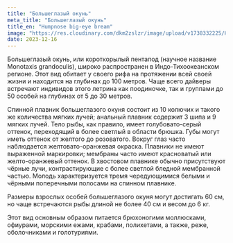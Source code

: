```yaml
---
title: "Большеглазый окунь"
meta_title: "Большеглазый окунь"
title_en: "Humpnose big-eye bream"
image: "https://res.cloudinary.com/dkm2zslzr/image/upload/v1738332225/Humpnose_Big_Eye_Bream_hqkvra.png"
date: 2023-12-16
---
```


Большеглазый окунь, или короткорылый пентапод (научное название Monotaxis grandoculis), широко распространен в Индо-Тихоокеанском регионе. Этот вид обитает у своего рифа на протяжении всей своей жизни и находится на глубинах до 100 метров. Чаще всего дайверы встречают индивидов этого летрина как поодиночке, так и группами до 50 особей на глубинах от 5 до 30 метров.

Спинной плавник большеглазого окуня состоит из 10 колючих и такого же количества мягких лучей; анальный плавник содержит 3 шипа и 9 мягких лучей. Тело рыбы, как правило, имеет голубовато-серый оттенок, переходящий в более светлый в области брюшка. Губы могут иметь оттенок от желтого до розоватого. Вокруг глаз часто наблюдается желтовато-оранжевая окраска. Плавники не имеют выраженной маркировки; мембраны часто имеют красноватый или желто-оранжевый оттенок. В хвостовом плавнике обычно присутствуют чёрные лучи, контрастирующие с более светлой бледной мембранной частью. Молодь характеризуется тремя чередующимися белыми и чёрными поперечными полосами на спинном плавнике.

Размеры взрослых особей большеглазого окуня могут достигать 60 см, но чаще встречаются рыбы длиной не более 40 см и весом до 6 кг.

Этот вид основным образом питается брюхоногими моллюсками, офиурами, морскими ежами, крабами, полихетами, а также, реже, оболочниками и голотуриями.

